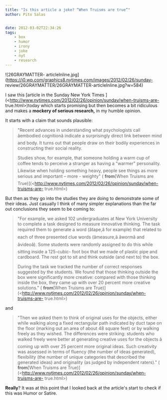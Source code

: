 ```yaml
---
title: "Is this article a joke? “When Truisms are true”"
author: Pito Salas


date: 2012-03-02T22:34:26
tags:
    - box
    - humor
    - irony
    - joke
    - nyt
    - research
---
```




![26GRAYMATTER-
articleInline.jpg](https://i0.wp.com/graphics8.nytimes.com/images/2012/02/26/sunday-
review/26GRAYMATTER/26GRAYMATTER-articleInline.jpg?w=584)

I saw this [article in the Sunday New York Times
](<http://www.nytimes.com/2012/02/26/opinion/sunday/when-truisms-are-
true.html>)today which starts promising but then becomes a bit ridiculous and
makes a **mockery of serious research,** in my humble opinion.

It starts with a claim that sounds plausible:

> "Recent advances in understanding what psychologists call âembodied
> cognitionâ indicate a surprisingly direct link between mind and body. It
> turns out that people draw on their bodily experiences in constructing their
> social reality.
>
> Studies show, for example, that someone holding a warm cup of coffee tends
> to perceive a stranger as having a "warmer" personality. Likewise when
> holding something heavy, people see things as more serious and important –
> more - weighty" ( **from**[When Truisms are
> True)](<http://www.nytimes.com/2012/02/26/opinion/sunday/when-truisms-are-
> true.html>)

But then as they go into the studies they are doing to demonstrate some of
their ideas. Just casually I think of many simpler explanations than the far
out conclusions they seem to be coming to:

> "For example, we asked 102 undergraduates at New York University to complete
> a task designed to measure innovative thinking. The task required them to
> generate a word (âtape,â for example) that related to each of three
> presented clue words (âmeasure,â âwormâ and âvideoâ). Some
> students were randomly assigned to do this while sitting inside a 125-cubic-
> foot box that we made of plastic pipe and cardboard. The rest got to sit and
> think outside (and next to) the box.
>
> During the task we tracked the number of correct responses suggested by the
> students. We found that those thinking outside the box were significantly
> more creative: compared with those thinking inside the box, they came up
> with over 20 percent more creative solutions." ( **from**[When Truisms are
> True)](<http://www.nytimes.com/2012/02/26/opinion/sunday/when-truisms-are-
> true.html>)

and

> "Then we asked them to think of original uses for the objects, either while
> walking along a fixed rectangular path indicated by duct tape on the floor
> (marking out an area of about 48 square feet) or by walking freely as they
> wished. The differences were striking: students who walked freely were
> better at generating creative uses for the objects â coming up with over
> 25 percent more original ideas. Such creativity was assessed in terms of
> fluency (the number of ideas generated), flexibility (the number of unique
> categories that described the generated ideas) and originality (as judged by
> independent raters)." ( **from**[When Truisms are
> True)](<http://www.nytimes.com/2012/02/26/opinion/sunday/when-truisms-are-
> true.html>)

**Really**? It was at this point that I looked back at the article's start to
check if this was Humor or Satire.


